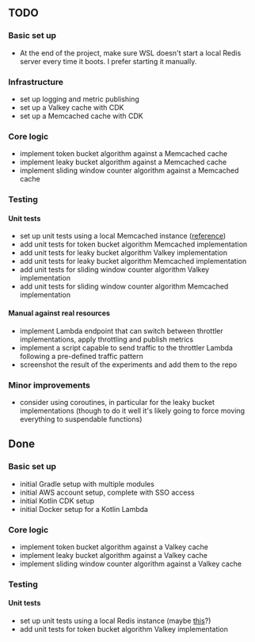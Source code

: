 ## TODO

### Basic set up

- At the end of the project, make sure WSL doesn't start a local Redis server every time it boots. I prefer starting it manually.

### Infrastructure

- set up logging and metric publishing
- set up a Valkey cache with CDK
- set up a Memcached cache with CDK

### Core logic

- implement token bucket algorithm against a Memcached cache
- implement leaky bucket algorithm against a Memcached cache
- implement sliding window counter algorithm against a Memcached cache

### Testing

#### Unit tests

- set up unit tests using a local Memcached instance ([reference](https://www.memcachier.com/documentation/local-usage))
- add unit tests for token bucket algorithm Memcached implementation 
- add unit tests for leaky bucket algorithm Valkey implementation 
- add unit tests for leaky bucket algorithm Memcached implementation 
- add unit tests for sliding window counter algorithm Valkey implementation
- add unit tests for sliding window counter algorithm Memcached implementation

#### Manual against real resources

- implement Lambda endpoint that can switch between throttler implementations, apply throttling and publish metrics
- implement a script capable to send traffic to the throttler Lambda following a pre-defined traffic pattern
- screenshot the result of the experiments and add them to the repo

### Minor improvements

- consider using coroutines, in particular for the leaky bucket implementations (though to do it well it's likely going to force moving everything to suspendable functions)

## Done

### Basic set up 

- initial Gradle setup with multiple modules
- initial AWS account setup, complete with SSO access
- initial Kotlin CDK setup
- initial Docker setup for a Kotlin Lambda

### Core logic

- implement token bucket algorithm against a Valkey cache
- implement leaky bucket algorithm against a Valkey cache
- implement sliding window counter algorithm against a Valkey cache

### Testing

#### Unit tests

- set up unit tests using a local Redis instance (maybe [this](https://www.baeldung.com/spring-embedded-redis)?)
- add unit tests for token bucket algorithm Valkey implementation